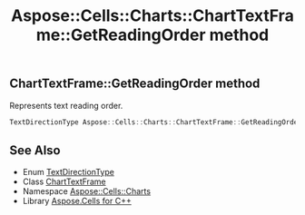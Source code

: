 ﻿---
title: Aspose::Cells::Charts::ChartTextFrame::GetReadingOrder method
linktitle: GetReadingOrder
second_title: Aspose.Cells for C++ API Reference
description: 'Aspose::Cells::Charts::ChartTextFrame::GetReadingOrder method. Represents text reading order in C++.'
type: docs
weight: 1600
url: /cpp/aspose.cells.charts/charttextframe/getreadingorder/
---
## ChartTextFrame::GetReadingOrder method


Represents text reading order.

```cpp
TextDirectionType Aspose::Cells::Charts::ChartTextFrame::GetReadingOrder()
```

## See Also

* Enum [TextDirectionType](../../../aspose.cells/textdirectiontype/)
* Class [ChartTextFrame](../)
* Namespace [Aspose::Cells::Charts](../../)
* Library [Aspose.Cells for C++](../../../)
